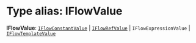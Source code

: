 # Type alias: IFlowValue

**IFlowValue**: [`IFlowConstantValue`](/auto-docs/interface/interfaces/IFlowConstantValue.md) | [`IFlowRefValue`](/auto-docs/interface/interfaces/IFlowRefValue.md) | `IFlowExpressionValue` | [`IFlowTemplateValue`](/auto-docs/interface/interfaces/IFlowTemplateValue.md)
